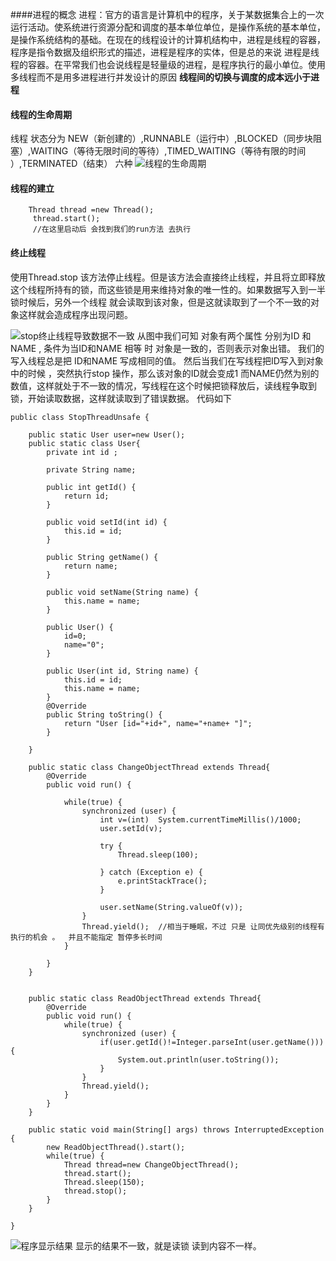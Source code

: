 ####进程的概念
  进程：官方的语言是计算机中的程序，关于某数据集合上的一次运行活动。使系统进行资源分配和调度的基本单位单位，是操作系统的基本单位，是操作系统结构的基础。在现在的线程设计的计算机结构中，进程是线程的容器，程序是指令数据及组织形式的描述，进程是程序的实体，但是总的来说 进程是线程的容器。在平常我们也会说线程是轻量级的进程，是程序执行的最小单位。使用多线程而不是用多进程进行并发设计的原因 **线程间的切换与调度的成本远小于进程**
#### 线程的生命周期
线程 状态分为  NEW（新创建的）,RUNNABLE（运行中）,BLOCKED（同步块阻塞）,WAITING（等待无限时间的等待）,TIMED_WAITING（等待有限的时间 ）,TERMINATED（结束） 六种
![线程的生命周期](http://upload-images.jianshu.io/upload_images/4237685-33e75081eb804646.png?imageMogr2/auto-orient/strip%7CimageView2/2/w/1240)
#### 线程的建立
```
    Thread thread =new Thread();
     thread.start(); 
     //在这里启动后 会找到我们的run方法 去执行 
```
#### 终止线程
使用Thread.stop 该方法停止线程。但是该方法会直接终止线程，并且将立即释放这个线程所持有的锁，而这些锁是用来维持对象的唯一性的。如果数据写入到一半 锁时候后，另外一个线程 就会读取到该对象，但是这就读取到了一个不一致的对象这样就会造成程序出现问题。

![stop终止线程导致数据不一致](http://upload-images.jianshu.io/upload_images/4237685-6faef852bbb31d2c.png?imageMogr2/auto-orient/strip%7CimageView2/2/w/1240)
从图中我们可知 对象有两个属性 分别为ID 和NAME , 条件为当ID和NAME 相等 时 对象是一致的，否则表示对象出错。 我们的写入线程总是把 ID和NAME 写成相同的值。 然后当我们在写线程把ID写入到对象中的时候 ，突然执行stop 操作，那么该对象的ID就会变成1 而NAME仍然为别的数值，这样就处于不一致的情况，写线程在这个时候把锁释放后，读线程争取到锁，开始读取数据，这样就读取到了错误数据。 代码如下
```
public class StopThreadUnsafe {

	public static User user=new User();
	public static class User{
		private int id ;
		
		private String name;

		public int getId() {
			return id;
		}

		public void setId(int id) {
			this.id = id;
		}

		public String getName() {
			return name;
		}

		public void setName(String name) {
			this.name = name;
		}

		public User() {
			id=0;
			name="0";
		}
		
		public User(int id, String name) {
			this.id = id;
			this.name = name;
		}
		@Override
		public String toString() {
			return "User [id="+id+", name="+name+ "]";
		}
		
	}
	
	public static class ChangeObjectThread extends Thread{
		@Override
		public void run() {
			
			while(true) {
				synchronized (user) {
					int v=(int)  System.currentTimeMillis()/1000;
					user.setId(v);
					
					try {
						Thread.sleep(100);
						
					} catch (Exception e) {
						e.printStackTrace();
					}
					
					user.setName(String.valueOf(v));
				}
				Thread.yield();  //相当于睡眠，不过 只是 让同优先级别的线程有执行的机会 。  并且不能指定 暂停多长时间
			}
			
		}
	}
	
	
	public static class ReadObjectThread extends Thread{
		@Override
		public void run() {
			while(true) {
				synchronized (user) {
					if(user.getId()!=Integer.parseInt(user.getName())) {
						System.out.println(user.toString());
					}
				}
				Thread.yield();
			}
		}
	}
	
	public static void main(String[] args) throws InterruptedException {
		new ReadObjectThread().start();
		while(true) {
			Thread thread=new ChangeObjectThread();
			thread.start();
			Thread.sleep(150);
			thread.stop();
		}
	}
	
}

```

![程序显示结果](http://upload-images.jianshu.io/upload_images/4237685-a8fcaf0d8f4073bf.png?imageMogr2/auto-orient/strip%7CimageView2/2/w/1240)
显示的结果不一致，就是读锁 读到内容不一样。
